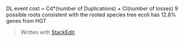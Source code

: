 DL event  cost = Cd*(number of Duplications) + Cl(number of losses)
9 possible roots
consistent with the rooted species tree
ecoli has 12.8% genes from HGT


> Written with [StackEdit](https://stackedit.io/).
<!--stackedit_data:
eyJoaXN0b3J5IjpbNzc4NzQ5OTExLDI1NDU1NTYwLC0xMDgwNz
MxOTQyLDczMDk5ODExNl19
-->